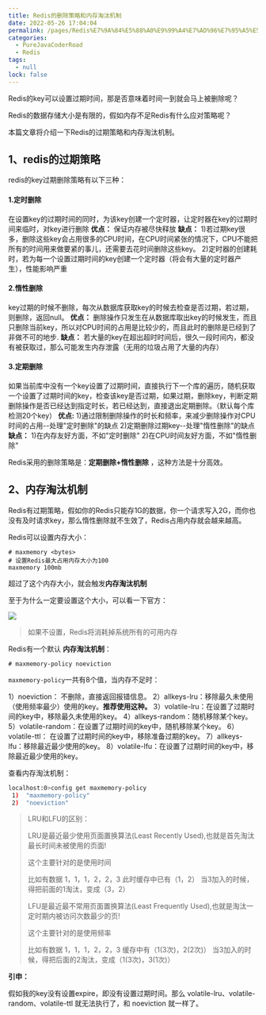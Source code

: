 ```yaml
---
title: Redis的删除策略和内存淘汰机制
date: 2022-05-26 17:04:04
permalink: /pages/Redis%E7%9A%84%E5%88%A0%E9%99%A4%E7%AD%96%E7%95%A5%E5%92%8C%E5%86%85%E5%AD%98%E6%B7%98%E6%B1%B0%E6%9C%BA%E5%88%B6
categories: 
  - PureJavaCoderRoad
  - Redis
tags: 
  - null
lock: false
---
```

Redis的key可以设置过期时间，那是否意味着时间一到就会马上被删除呢？

Redis的数据存储大小是有限的，假如内存不足Redis有什么应对策略呢？

本篇文章将介绍一下Redis的过期策略和内存淘汰机制。

## 1、redis的过期策略

redis的key过期删除策略有以下三种：

#### 1.定时删除

在设置key的过期时间的同时，为该key创建一个定时器，让定时器在key的过期时间来临时，对key进行删除
**优点：**
保证内存被尽快释放
**缺点：**
1)若过期key很多，删除这些key会占用很多的CPU时间，在CPU时间紧张的情况下，CPU不能把所有的时间用来做要紧的事儿，还需要去花时间删除这些key。
2)定时器的创建耗时，若为每一个设置过期时间的key创建一个定时器（将会有大量的定时器产生），性能影响严重 

#### 2.惰性删除

key过期的时候不删除，每次从数据库获取key的时候去检查是否过期，若过期，则删除，返回null。
**优点：**
删除操作只发生在从数据库取出key的时候发生，而且只删除当前key，所以对CPU时间的占用是比较少的，而且此时的删除是已经到了非做不可的地步.
**缺点：**
若大量的key在超出超时时间后，很久一段时间内，都没有被获取过，那么可能发生内存泄露（无用的垃圾占用了大量的内存）

#### 3.定期删除

如果当前库中没有一个key设置了过期时间，直接执行下一个库的遍历，随机获取一个设置了过期时间的key，检查该key是否过期，如果过期，删除key，判断定期删除操作是否已经达到指定时长，若已经达到，直接退出定期删除。（默认每个库检测20个key）
**优点:**
1)通过限制删除操作的时长和频率，来减少删除操作对CPU时间的占用--处理"定时删除"的缺点
2)定期删除过期key--处理"惰性删除"的缺点
**缺点：**
1)在内存友好方面，不如"定时删除"
2)在CPU时间友好方面，不如"惰性删除"

Redis采用的删除策略是：**定期删除+惰性删除** ，这种方法是十分高效。



## 2、内存淘汰机制

Redis有过期策略，假如你的Redis只能存1G的数据，你一个请求写入2G，而你也没有及时请求key，那么惰性删除就不生效了，Redis占用内存就会越来越高。

Redis可以设置内存大小：

```
# maxmemory <bytes>
# 设置Redis最大占用内存大小为100
maxmemory 100mb
```

超过了这个内存大小，就会触发**内存淘汰机制**

至于为什么一定要设置这个大小，可以看一下官方：

![](https://cdn.jsdelivr.net/gh/DogerRain/image@main/img/image-20210325144733549.png)

> 如果不设置，Redis将消耗掉系统所有的可用内存

Redis有一个默认  **内存淘汰机制**：

```
# maxmemory-policy noeviction
```

`maxmemory-policy`一共有8个值，当内存不足时：

1）noeviction： 不删除，直接返回报错信息。 
2）allkeys-lru：移除最久未使用（使用频率最少）使用的key。**推荐使用这种。**
3）volatile-lru：在设置了过期时间的key中，移除最久未使用的key。 
4）allkeys-random：随机移除某个key。 
5）volatile-random：在设置了过期时间的key中，随机移除某个key。
6）volatile-ttl： 在设置了过期时间的key中，移除准备过期的key。
7）allkeys-lfu：移除最近最少使用的key。
8）volatile-lfu：在设置了过期时间的key中，移除最近最少使用的key。

查看内存淘汰机制：

```bash
localhost:0>config get maxmemory-policy
 1)  "maxmemory-policy"
 2)  "noeviction"
```

>LRU和LFU的区别：
>
>LRU是最近最少使用页面置换算法(Least Recently Used),也就是首先淘汰最长时间未被使用的页面!
>
>这个主要针对的是使用时间
>
>比如有数据 1，1，1，2，2，3
>此时缓存中已有（1，2）
>当3加入的时候，得把前面的1淘汰，变成（3，2）
>
>
>
>LFU是最近最不常用页面置换算法(Least Frequently Used),也就是淘汰一定时期内被访问次数最少的页!
>
>这个主要针对的是使用频率
>
>比如有数据 1，1，1，2，2，3
>缓存中有（1(3次)，2(2次)）
>当3加入的时候，得把后面的2淘汰，变成（1(3次)，3(1次)）



**引申：**

假如我的key没有设置expire，即没有设置过期时间。那么 volatile-lru、volatile-random、volatile-ttl  就无法执行了，和 noeviction 就一样了。

